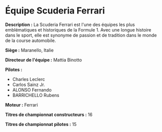 # Équipe Scuderia Ferrari

**Description :** La Scuderia Ferrari est l'une des équipes les plus emblématiques et historiques de la Formule 1. Avec une longue histoire dans le sport, elle est synonyme de passion et de tradition dans le monde de la course automobile.

**Siège :** Maranello, Italie

**Directeur de l'équipe :** Mattia Binotto

**Pilotes :**
- Charles Leclerc
- Carlos Sainz Jr.
- ALONSO Fernando
- BARRICHELLO Rubens

**Moteur :** Ferrari

**Titres de championnat constructeurs :** 16

**Titres de championnat pilotes :** 15
